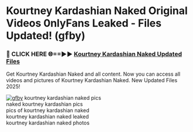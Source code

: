 # Kourtney Kardashian Naked Original Videos 0nlyFans Leaked - Files Updated! (gfby)

<h3>🔴 CLICK HERE 🌐==►► <a href="https://tinyurl.com/yckcrads" rel="nofollow">Kourtney Kardashian Naked Updated Files</a></h3>

Get Kourtney Kardashian Naked and all content. Now you can access all videos and pictures of Kourtney Kardashian Naked. New Updated Files 2025!

[![gfby](https://i.imgur.com/hpKpOFt.gif)](https://tinyurl.com/yckcrads)
kourtney kardashian naked pics<br>
naked kourtney kardashian pics<br>
pics of kourtney kardashian naked<br>
kourtney kardashian naked leaked<br>
kourtney kardashian naked photos